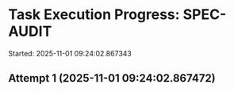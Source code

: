# Task Execution Progress: SPEC-AUDIT

Started: 2025-11-01 09:24:02.867343

## Attempt 1 (2025-11-01 09:24:02.867472)

